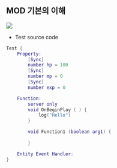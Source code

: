 ## MOD 기본의 이해
<p><img src="https://user-images.githubusercontent.com/66112716/168253042-52686935-81ff-4c43-863d-cae8d9633488.png"></p>  

- Test source code
```lua
Test {
    Property:
        [Sync]
        number hp = 100
        [Sync]
        number mp = 0
        [Sync]
        number exp = 0

    Function:
        server only
        void OnBeginPlay ( ) {
            log("Hello")
        }

        void Function1 (boolean arg1) {
            
        }

    Entity Event Handler:
}
```